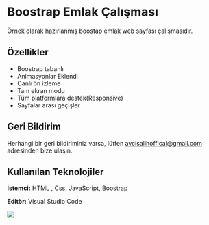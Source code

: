 # Boostrap Emlak Çalışması

Örnek olarak hazırlanmış boostap emlak web sayfası çalışmasıdır.


## Özellikler

- Boostrap tabanlı
- Animasyonlar Eklendi
- Canlı ön izleme
- Tam ekran modu
- Tüm platformlara destek(Responsive)
- Sayfalar arası geçişler



  
## Geri Bildirim

Herhangi bir geri bildiriminiz varsa, lütfen avcisalihoffical@gmail.com adresinden bize ulaşın.

  
## Kullanılan Teknolojiler

**İstemci:** HTML  , Css, JavaScript, Boostrap

**Editör:** Visual Studio Code



![](emlak.gif)
